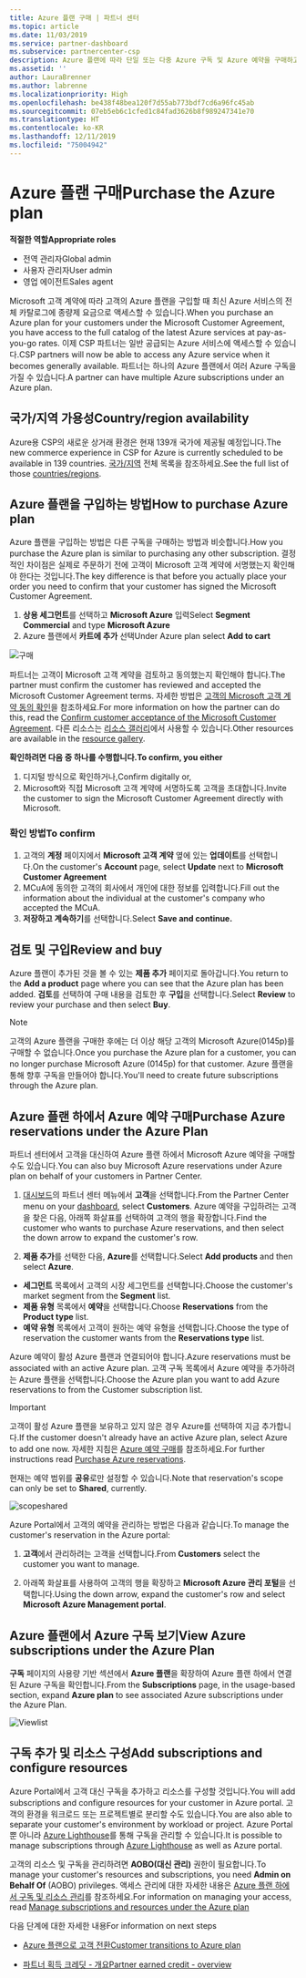 ```yaml
---
title: Azure 플랜 구매 | 파트너 센터
ms.topic: article
ms.date: 11/03/2019
ms.service: partner-dashboard
ms.subservice: partnercenter-csp
description: Azure 플랜에 따라 단일 또는 다중 Azure 구독 및 Azure 예약을 구매하고, 리소스를 구성하고, 구독을 보거나 추가하는 방법에 대해 알아보세요.
ms.assetid: ''
author: LauraBrenner
ms.author: labrenne
ms.localizationpriority: High
ms.openlocfilehash: be438f48bea120f7d55ab773bdf7cd6a96fc45ab
ms.sourcegitcommit: 07eb5eb6c1cfed1c84fad3626b8f989247341e70
ms.translationtype: HT
ms.contentlocale: ko-KR
ms.lasthandoff: 12/11/2019
ms.locfileid: "75004942"
---
```

# <a name="purchase-the-azure-plan"></a><span data-ttu-id="f8eec-103">Azure 플랜 구매</span><span class="sxs-lookup"><span data-stu-id="f8eec-103">Purchase the Azure plan</span></span>

<span data-ttu-id="f8eec-104">**적절한 역할**</span><span class="sxs-lookup"><span data-stu-id="f8eec-104">**Appropriate roles**</span></span>
-   <span data-ttu-id="f8eec-105">전역 관리자</span><span class="sxs-lookup"><span data-stu-id="f8eec-105">Global admin</span></span>
-   <span data-ttu-id="f8eec-106">사용자 관리자</span><span class="sxs-lookup"><span data-stu-id="f8eec-106">User admin</span></span>
-   <span data-ttu-id="f8eec-107">영업 에이전트</span><span class="sxs-lookup"><span data-stu-id="f8eec-107">Sales agent</span></span>

<span data-ttu-id="f8eec-108">Microsoft 고객 계약에 따라 고객의 Azure 플랜을 구입할 때 최신 Azure 서비스의 전체 카탈로그에 종량제 요금으로 액세스할 수 있습니다.</span><span class="sxs-lookup"><span data-stu-id="f8eec-108">When you purchase an Azure plan for your customers under the Microsoft Customer Agreement, you have access to the full catalog of the latest Azure services at pay-as-you-go rates.</span></span> <span data-ttu-id="f8eec-109">이제 CSP 파트너는 일반 공급되는 Azure 서비스에 액세스할 수 있습니다.</span><span class="sxs-lookup"><span data-stu-id="f8eec-109">CSP partners will now be able to access any Azure service when it becomes generally available.</span></span> <span data-ttu-id="f8eec-110">파트너는 하나의 Azure 플랜에서 여러 Azure 구독을 가질 수 있습니다.</span><span class="sxs-lookup"><span data-stu-id="f8eec-110">A partner can have multiple Azure subscriptions under an Azure plan.</span></span> 

## <a name="countryregion-availability"></a><span data-ttu-id="f8eec-111">국가/지역 가용성</span><span class="sxs-lookup"><span data-stu-id="f8eec-111">Country/region availability</span></span>
<span data-ttu-id="f8eec-112">Azure용 CSP의 새로운 상거래 환경은 현재 139개 국가에 제공될 예정입니다.</span><span class="sxs-lookup"><span data-stu-id="f8eec-112">The new commerce experience in CSP for Azure is currently scheduled to be available in 139 countries.</span></span> <span data-ttu-id="f8eec-113">[국가/지역](https://query.prod.cms.rt.microsoft.com/cms/api/am/binary/RE3QN0x) 전체 목록을 참조하세요.</span><span class="sxs-lookup"><span data-stu-id="f8eec-113">See the full list of those [countries/regions](https://query.prod.cms.rt.microsoft.com/cms/api/am/binary/RE3QN0x).</span></span> 

## <a name="how-to-purchase-azure-plan"></a><span data-ttu-id="f8eec-114">Azure 플랜을 구입하는 방법</span><span class="sxs-lookup"><span data-stu-id="f8eec-114">How to purchase Azure plan</span></span>

<span data-ttu-id="f8eec-115">Azure 플랜을 구입하는 방법은 다른 구독을 구매하는 방법과 비슷합니다.</span><span class="sxs-lookup"><span data-stu-id="f8eec-115">How you purchase the Azure plan is similar to purchasing any other subscription.</span></span> <span data-ttu-id="f8eec-116">결정적인 차이점은 실제로 주문하기 전에 고객이 Microsoft 고객 계약에 서명했는지 확인해야 한다는 것입니다.</span><span class="sxs-lookup"><span data-stu-id="f8eec-116">The key difference is that before you actually place your order you need to confirm that your customer has signed the Microsoft Customer Agreement.</span></span>

1. <span data-ttu-id="f8eec-117">**상용 세그먼트**를 선택하고 **Microsoft Azure** 입력</span><span class="sxs-lookup"><span data-stu-id="f8eec-117">Select **Segment Commercial** and type **Microsoft Azure**</span></span> 
2. <span data-ttu-id="f8eec-118">Azure 플랜에서 **카트에 추가** 선택</span><span class="sxs-lookup"><span data-stu-id="f8eec-118">Under Azure plan select **Add to cart**</span></span>

![구매](images/azure/Azurepurchase1.png)

<span data-ttu-id="f8eec-120">파트너는 고객이 Microsoft 고객 계약을 검토하고 동의했는지 확인해야 합니다.</span><span class="sxs-lookup"><span data-stu-id="f8eec-120">The partner must confirm the customer has reviewed and accepted the Microsoft Customer Agreement terms.</span></span> <span data-ttu-id="f8eec-121">자세한 방법은 [고객의 Microsoft 고객 계약 동의 확인](https://docs.microsoft.com/partner-center/confirm-customer-agreement)을 참조하세요.</span><span class="sxs-lookup"><span data-stu-id="f8eec-121">For more information on how the partner can do this, read the [Confirm customer acceptance of the Microsoft Customer Agreement](https://docs.microsoft.com/partner-center/confirm-customer-agreement).</span></span> <span data-ttu-id="f8eec-122">다른 리소스는 [리소스 갤러리](https://partner.microsoft.com/resources/collection/Microsoft-Customer-Agreement-in-the-CSP-program#/)에서 사용할 수 있습니다.</span><span class="sxs-lookup"><span data-stu-id="f8eec-122">Other resources are available in the [resource gallery](https://partner.microsoft.com/resources/collection/Microsoft-Customer-Agreement-in-the-CSP-program#/).</span></span>

<span data-ttu-id="f8eec-123">**확인하려면 다음 중 하나를 수행합니다.**</span><span class="sxs-lookup"><span data-stu-id="f8eec-123">**To confirm, you either**</span></span>
1. <span data-ttu-id="f8eec-124">디지털 방식으로 확인하거나,</span><span class="sxs-lookup"><span data-stu-id="f8eec-124">Confirm digitally or,</span></span>
2. <span data-ttu-id="f8eec-125">Microsoft와 직접 Microsoft 고객 계약에 서명하도록 고객을 초대합니다.</span><span class="sxs-lookup"><span data-stu-id="f8eec-125">Invite the customer to sign the Microsoft Customer Agreement directly with Microsoft.</span></span> 

### <a name="to-confirm"></a><span data-ttu-id="f8eec-126">확인 방법</span><span class="sxs-lookup"><span data-stu-id="f8eec-126">To confirm</span></span> 

1. <span data-ttu-id="f8eec-127">고객의 **계정** 페이지에서 **Microsoft 고객 계약** 옆에 있는 **업데이트**를 선택합니다.</span><span class="sxs-lookup"><span data-stu-id="f8eec-127">On the customer's **Account** page, select **Update** next to **Microsoft Customer Agreement**</span></span>  
2. <span data-ttu-id="f8eec-128">MCuA에 동의한 고객의 회사에서 개인에 대한 정보를 입력합니다.</span><span class="sxs-lookup"><span data-stu-id="f8eec-128">Fill out the information about the individual at the customer's company who accepted the MCuA.</span></span>
3. <span data-ttu-id="f8eec-129">**저장하고 계속하기**를 선택합니다.</span><span class="sxs-lookup"><span data-stu-id="f8eec-129">Select **Save and continue.**</span></span>  

## <a name="review-and-buy"></a><span data-ttu-id="f8eec-130">검토 및 구입</span><span class="sxs-lookup"><span data-stu-id="f8eec-130">Review and buy</span></span>

<span data-ttu-id="f8eec-131">Azure 플랜이 추가된 것을 볼 수 있는 **제품 추가** 페이지로 돌아갑니다.</span><span class="sxs-lookup"><span data-stu-id="f8eec-131">You return to the **Add a product** page where you can see that the Azure plan has been added.</span></span> <span data-ttu-id="f8eec-132">**검토**를 선택하여 구매 내용을 검토한 후 **구입**을 선택합니다.</span><span class="sxs-lookup"><span data-stu-id="f8eec-132">Select **Review** to review your purchase and then select **Buy**.</span></span> 

>[!Note]
><span data-ttu-id="f8eec-133">고객의 Azure 플랜을 구매한 후에는 더 이상 해당 고객의 Microsoft Azure(0145p)를 구매할 수 없습니다.</span><span class="sxs-lookup"><span data-stu-id="f8eec-133">Once you purchase the Azure plan for a customer, you can no longer purchase Microsoft Azure (0145p) for that customer.</span></span> <span data-ttu-id="f8eec-134">Azure 플랜을 통해 향후 구독을 만들어야 합니다.</span><span class="sxs-lookup"><span data-stu-id="f8eec-134">You'll need to create future subscriptions through the Azure plan.</span></span>

## <a name="purchase-azure-reservations-under-the-azure-plan"></a><span data-ttu-id="f8eec-135">Azure 플랜 하에서 Azure 예약 구매</span><span class="sxs-lookup"><span data-stu-id="f8eec-135">Purchase Azure reservations under the Azure Plan</span></span> 
  
<span data-ttu-id="f8eec-136">파트너 센터에서 고객을 대신하여 Azure 플랜 하에서 Microsoft Azure 예약을 구매할 수도 있습니다.</span><span class="sxs-lookup"><span data-stu-id="f8eec-136">You can also buy Microsoft Azure reservations under Azure plan on behalf of your customers in Partner Center.</span></span>

1. <span data-ttu-id="f8eec-137">[대시보드](https://partner.microsoft.com/dashboard/)의 파트너 센터 메뉴에서 **고객**을 선택합니다.</span><span class="sxs-lookup"><span data-stu-id="f8eec-137">From the Partner Center menu on your [dashboard](https://partner.microsoft.com/dashboard/), select **Customers**.</span></span> <span data-ttu-id="f8eec-138">Azure 예약을 구입하려는 고객을 찾은 다음, 아래쪽 화살표를 선택하여 고객의 행을 확장합니다.</span><span class="sxs-lookup"><span data-stu-id="f8eec-138">Find the customer who wants to purchase Azure reservations, and then select the down arrow to expand the customer's row.</span></span> 

2. <span data-ttu-id="f8eec-139">**제품 추가**를 선택한 다음, **Azure**를 선택합니다.</span><span class="sxs-lookup"><span data-stu-id="f8eec-139">Select **Add products** and then select **Azure**.</span></span> 
- <span data-ttu-id="f8eec-140">**세그먼트** 목록에서 고객의 시장 세그먼트를 선택합니다.</span><span class="sxs-lookup"><span data-stu-id="f8eec-140">Choose the customer's market segment from the **Segment** list.</span></span> 
- <span data-ttu-id="f8eec-141">**제품 유형** 목록에서 **예약**을 선택합니다.</span><span class="sxs-lookup"><span data-stu-id="f8eec-141">Choose **Reservations** from the **Product type** list.</span></span> 
- <span data-ttu-id="f8eec-142">**예약 유형** 목록에서 고객이 원하는 예약 유형을 선택합니다.</span><span class="sxs-lookup"><span data-stu-id="f8eec-142">Choose the type of reservation the customer wants from the **Reservations type** list.</span></span> 

<span data-ttu-id="f8eec-143">Azure 예약이 활성 Azure 플랜과 연결되어야 합니다.</span><span class="sxs-lookup"><span data-stu-id="f8eec-143">Azure reservations must be associated with an active Azure plan.</span></span> <span data-ttu-id="f8eec-144">고객 구독 목록에서 Azure 예약을 추가하려는 Azure 플랜을 선택합니다.</span><span class="sxs-lookup"><span data-stu-id="f8eec-144">Choose the Azure plan you want to add Azure reservations to from the Customer subscription list.</span></span> 

>[!Important] 
><span data-ttu-id="f8eec-145">고객이 활성 Azure 플랜을 보유하고 있지 않은 경우 Azure를 선택하여 지금 추가합니다.</span><span class="sxs-lookup"><span data-stu-id="f8eec-145">If the customer doesn't already have an active Azure plan, select Azure to add one now.</span></span> <span data-ttu-id="f8eec-146">자세한 지침은 [Azure 예약 구매](https://docs.microsoft.com/partner-center/azure-reservations-buying#purchase-azure-reservations)를 참조하세요.</span><span class="sxs-lookup"><span data-stu-id="f8eec-146">For further instructions read [Purchase Azure reservations](https://docs.microsoft.com/partner-center/azure-reservations-buying#purchase-azure-reservations).</span></span>

<span data-ttu-id="f8eec-147">현재는 예약 범위를 **공유**로만 설정할 수 있습니다.</span><span class="sxs-lookup"><span data-stu-id="f8eec-147">Note that reservation's scope can only be set to **Shared**, currently.</span></span> 

![scopeshared](images/azure/addprods1.png)

<span data-ttu-id="f8eec-149">Azure Portal에서 고객의 예약을 관리하는 방법은 다음과 같습니다.</span><span class="sxs-lookup"><span data-stu-id="f8eec-149">To manage the customer's reservation in the Azure portal:</span></span> 

1. <span data-ttu-id="f8eec-150">**고객**에서 관리하려는 고객을 선택합니다.</span><span class="sxs-lookup"><span data-stu-id="f8eec-150">From **Customers** select the customer you want to manage.</span></span> 

2. <span data-ttu-id="f8eec-151">아래쪽 화살표를 사용하여 고객의 행을 확장하고 **Microsoft Azure 관리 포털**을 선택합니다.</span><span class="sxs-lookup"><span data-stu-id="f8eec-151">Using the down arrow, expand the customer's row and select **Microsoft Azure Management portal**.</span></span>  
 
## <a name="view-azure-subscriptions-under-the-azure-plan"></a><span data-ttu-id="f8eec-152">Azure 플랜에서 Azure 구독 보기</span><span class="sxs-lookup"><span data-stu-id="f8eec-152">View Azure subscriptions under the Azure Plan</span></span> 

<span data-ttu-id="f8eec-153">**구독** 페이지의 사용량 기반 섹션에서 **Azure 플랜**을 확장하여 Azure 플랜 하에서 연결된 Azure 구독을 확인합니다.</span><span class="sxs-lookup"><span data-stu-id="f8eec-153">From the **Subscriptions** page, in the usage-based section, expand **Azure plan** to see associated Azure subscriptions under the Azure Plan.</span></span>

![Viewlist](images/azure/addprods2.png) 


## <a name="add-subscriptions-and-configure-resources"></a><span data-ttu-id="f8eec-155">구독 추가 및 리소스 구성</span><span class="sxs-lookup"><span data-stu-id="f8eec-155">Add subscriptions and configure resources</span></span>

<span data-ttu-id="f8eec-156">Azure Portal에서 고객 대신 구독을 추가하고 리소스를 구성할 것입니다.</span><span class="sxs-lookup"><span data-stu-id="f8eec-156">You will add subscriptions and configure resources for your customer in Azure portal.</span></span> <span data-ttu-id="f8eec-157">고객의 환경을 워크로드 또는 프로젝트별로 분리할 수도 있습니다.</span><span class="sxs-lookup"><span data-stu-id="f8eec-157">You are also able to separate your customer's environment by workload or project.</span></span> <span data-ttu-id="f8eec-158">Azure Portal뿐 아니라 [Azure Lighthouse](https://azure.microsoft.com/services/azure-lighthouse/)를 통해 구독을 관리할 수 있습니다.</span><span class="sxs-lookup"><span data-stu-id="f8eec-158">It is possible to manage subscriptions through [Azure Lighthouse](https://azure.microsoft.com/services/azure-lighthouse/) as well as Azure portal.</span></span> 

<span data-ttu-id="f8eec-159">고객의 리소스 및 구독을 관리하려면 **AOBO(대신 관리)** 권한이 필요합니다.</span><span class="sxs-lookup"><span data-stu-id="f8eec-159">To manage your customer's resources and subscriptions, you need **Admin on Behalf Of** (AOBO) privileges.</span></span> <span data-ttu-id="f8eec-160">액세스 관리에 대한 자세한 내용은 [Azure 플랜 하에서 구독 및 리소스 관리](azure-plan-manage.md)를 참조하세요.</span><span class="sxs-lookup"><span data-stu-id="f8eec-160">For information on managing your access, read [Manage subscriptions and resources under the Azure plan](azure-plan-manage.md)</span></span>

<span data-ttu-id="f8eec-161">다음 단계에 대한 자세한 내용</span><span class="sxs-lookup"><span data-stu-id="f8eec-161">For information on next steps</span></span>

- [<span data-ttu-id="f8eec-162">Azure 플랜으로 고객 전환</span><span class="sxs-lookup"><span data-stu-id="f8eec-162">Customer transitions to Azure plan</span></span>](azure-plan-transition.md)

- [<span data-ttu-id="f8eec-163">파트너 획득 크레딧 - 개요</span><span class="sxs-lookup"><span data-stu-id="f8eec-163">Partner earned credit - overview</span></span>](partner-earned-credit.md)







            




    

  













    



    
